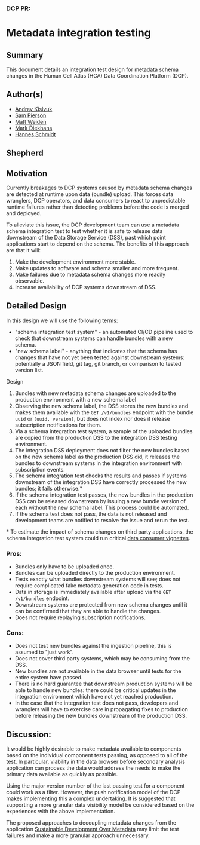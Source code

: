 ### DCP PR:

# Metadata integration testing

## Summary

This document details an integration test design for metadata schema changes in the Human Cell Atlas (HCA) Data Coordination Platform (DCP).

## Author(s)

* [Andrey Kislyuk](mailto:akislyuk@chanzuckerberg.com)
* [Sam Pierson](mailto:spierson@chanzuckerberg.com)
* [Matt Weiden](mailto:mweiden@chanzuckerberg.com)
* [Mark Diekhans](mailto:markd@ucsc.edu)
* [Hannes Schmidt](mailto:hannes@ucsc.edu)

## Shepherd

## Motivation

Currently breakages to DCP systems caused by metadata schema changes are detected at runtime upon data (bundle) upload. This forces data wranglers, DCP operators, and data consumers to react to unpredictable runtime failures rather than detecting problems before the code is merged and deployed.

To alleviate this issue, the DCP development team can use a metadata schema integration test to test whether it is safe to release data downstream of the Data Storage Service (DSS), past which point applications start to depend on the schema. The benefits of this approach are that it will:

1. Make the development environment more stable.
1. Make updates to software and schema smaller and more frequent.
1. Make failures due to metadata schema changes more readily observable.
1. Increase availability of DCP systems downstream of DSS.

## Detailed Design

In this design we will use the following terms:
 
 * "schema integration test system" - an automated CI/CD pipeline used to check that downstream systems can handle bundles with a new schema.
 * "new schema label" - anything that indicates that the schema has changes that have not yet been tested against downstream systems: potentially a JSON field, git tag, git branch, or comparison to tested version list.


Design

1. Bundles with new metadata schema changes are uploaded to the production environment with a new schema label
1. Observing the new schema label, the DSS stores the new bundles and makes them available with the `GET /v1/bundles` endpoint with the bundle `uuid` or `(uuid, version)`, but does not index nor does it release subscription notifications for them.
1. Via a schema integration test system, a sample of the uploaded bundles are copied from the production DSS to the integration DSS testing environment.
1. The integration DSS deployment does not filter the new bundles based on the new schema label as the production DSS did, it releases the bundles to downstream systems in the integration environment with subscription events.
1. The schema integration test checks the results and passes if systems downstream of the integration DSS have correctly processed the new bundles; it fails otherwise.*
1. If the schema integration test passes, the new bundles in the production DSS can be released downstream by issuing a new bundle version of each without the new schema label. This process could be automated.
1. If the schema test does not pass, the data is not released and development teams are notified to resolve the issue and rerun the test.

\* To estimate the impact of schema changes on third party applications, the schema integration test system could run critical [data consumer vignettes](https://github.com/HumanCellAtlas/data-consumer-vignettes).

### Pros:

* Bundles only have to be uploaded once.
* Bundles can be uploaded directly to the production environment.
* Tests exactly what bundles downstream systems will see; does not require complicated fake metadata generation code in tests.
* Data in storage is immediately available after upload via the `GET /v1/bundles` endpoint.
* Downstream systems are protected from new schema changes until it can be confirmed that they are able to handle the changes.
* Does not require replaying subscription notifications.

### Cons:

* Does not test new bundles against the ingestion pipeline, this is assumed to "just work".
* Does not cover third party systems, which may be consuming from the DSS.
* New bundles are not available in the data browser until tests for the entire system have passed.
* There is no hard guarantee that downstream production systems will be able to handle new bundles: there could be critical updates in the integration environment which have not yet reached production.
* In the case that the integration test does not pass, developers and wranglers will have to exercise care in propagating fixes to production before releasing the new bundles downstream of the production DSS.

## Discussion:

It would be highly desirable to make metadata available to components based on the individual component tests passing, as opposed to all of the test.  In particular, viability in the data browser before secondary analysis application can process the data would address the needs to make the primary data available as quickly as possible.

Using the major version number of the last passing test for a component could work as a filter.  However, the push notification model of the DCP makes implementing this a complex undertaking.  It is suggested that supporting a more granular data visibility model be considered based on the experiences with the above implementation.

The proposed approaches to decoupling metadata changes from the application 
[Sustainable Development Over Metadata](https://docs.google.com/document/d/1KpgPXqqnWCDqXDHMr1whmmCaT8XC2F7ddrDc0RPnyt4/edit?ts=5b9ac30c#heading=h.irkib9r22q8v) may limit the test failures and make a more granular approach unnecessary.





